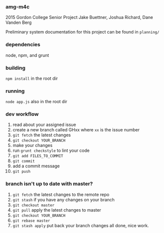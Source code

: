 ### amg-m4c
2015 Gordon College Senior Project
Jake Buettner, Joshua Richard, Dane Vanden Berg

Preliminary system documentation for this project can be found in `planning/`

### dependencies
node, npm, and grunt

### building
`npm install` in the root dir

### running
`node app.js` also in the root dir

### dev workflow
1. read about your assigned issue
2. create a new branch called GHxx where `xx` is the issue number
3. `git fetch` the latest changes
4. `git checkout YOUR_BRANCH`
5. make your changes
6. run `grunt checkstyle` to lint your code
7. `git add FILES_TO_COMMIT`
8. `git commit`
9. add a commit message
10. `git push`

### branch isn't up to date with master?
1. `git fetch` the latest changes to the remote repo
2. `git stash` if you have any changes on your branch
3. `git checkout master`
4. `git pull` apply the latest changes to master
5. `git checkout YOUR_BRANCH`
6. `git rebase master`
7. `git stash apply` put back your branch changes
all done, nice work.
